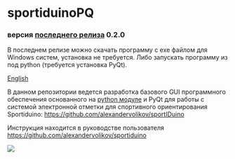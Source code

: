 ﻿# sportiduinoPQ

### версия [последнего релиза](https://github.com/alexandervolikov/SportiduinoPQ/releases) 0.2.0

В последнем релизе можно скачать программу с exe файлом для Windows систем, установка не требуется. Либо запускать программу из под python (требуется установка PyQt).

[English](https://github.com/alexandervolikov/SportiduinoPQ/blob/master/README.md)

В данном репозитории ведется разработка базового GUI программного обеспечения основанного на [python модуле](https://github.com/alexandervolikov/sportiduinoPython) и PyQt для работы с системой электронной отметки для спортивного ориентирования Sportiduino: https://github.com/alexandervolikov/sportIDuino

Инструкция находится в руководстве пользователя https://github.com/alexandervolikov/sportiduino

![](https://raw.githubusercontent.com/alexandervolikov/SportiduinoPQ/master/image/main1.JPG)